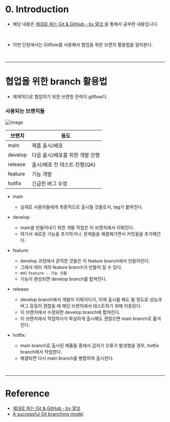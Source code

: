 # 0. Introduction

- 해당 내용은 [제대로 파는 Git & GitHub - by 얄코 ](https://www.inflearn.com/course/%EC%A0%9C%EB%8C%80%EB%A1%9C-%ED%8C%8C%EB%8A%94-%EA%B9%83/dashboard)을 통해서 공부한 내용입니다.

<br>

- 이번 단원에서는 Gitflow를 사용해서 협업을 위한 브랜치 활용법을 알아본다.

<br>

---

# 협업을 위한 branch 활용법

- 체계적으로 협업하기 위한 브랜칭 전략이 gitflow다.

### 사용되는 브랜치들

![image](https://nvie.com/img/git-model@2x.png)

| 브랜치  | 용도                            |
| ------- | ------------------------------- |
| main    | 제품 출시/배포                  |
| develop | 다음 출시/배포를 위한 개발 진행 |
| release | 출시/배포 전 테스트 진행(QA)    |
| feature | 기능 개발                       |
| hotfix  | 긴급한 버그 수정                |

- main

  - 실제로 사용자들에게 최종적으로 출시될 것들로서, tag가 붙여진다.

- develop

  - main을 만들어내기 위한 개발 작업은 이 브랜치에서 이뤄진다.
  - 여기서 새로운 기능을 추가하거나, 문제들을 해결해가면서 커밋들을 추가해간다.

- feature:

  - develop 과정에서 굵직한 것들은 이 feature branch에서 만들어진다.
  - 그래서 여러 개의 feature branch가 만들어 질 수 있다.
  - ex) `feature - 기능 이름`
  - 기능이 완성되면 develop branch를 합쳐진다.

- release:

  - develop branch에서 개발이 이뤄지다가, 이제 출시를 해도 될 정도로 성능과 버그 등등이 괜찮을 때 해당 브랜치에서 테스트하기 위해 이동된다.
  - 이 브랜치에서 수정되면 develop branch에 합쳐진다.
  - 이 브랜치에서 작업하다가 확실하게 출시해도 괜찮으면 main branch로 옮겨진다.

- hotfix:
  - main branch로 출시된 제품들 중에서 갑자기 오류가 발생했을 경우, hotfix branch에서 작업한다.
  - 해결되면 다시 main branch를 병합하여 출시한다.

<br>

---

# Reference

- [제대로 파는 Git & GitHub - by 얄코](https://www.inflearn.com/course/%EC%A0%9C%EB%8C%80%EB%A1%9C-%ED%8C%8C%EB%8A%94-%EA%B9%83/dashboard)
- [A successful Git branching model](https://nvie.com/posts/a-successful-git-branching-model/)
